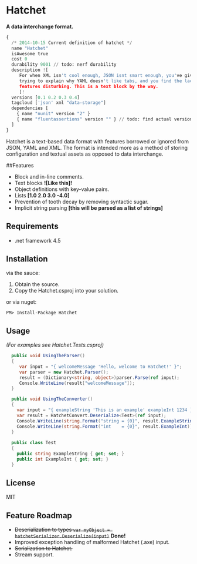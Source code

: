 Hatchet
=======

**A data interchange format.**

```python
{
  /* 2014-10-15 Current definition of hatchet */
  name "Hatchet"
  isAwesome true
  cost 0
  durability 9001 // todo: nerf durability
  description ![
     For when XML isn't cool enough, JSON isnt smart enough, you've given up
     trying to explain why YAML doesn't like tabs, and you find the lack of
     features disturbing. This is a text block by the way.
     ]!
  versions [0.1 0.2 0.3 0.4]
  tagcloud ['json' xml "data-storage"]
  dependencies [
    { name "nunit" version "2" }
    { name "fluentassertions" version "" } // todo: find actual version number
  ]
}

```

Hatchet is a text-based data format with features borrowed or ignored from JSON, YAML and XML. The format is intended more as a method of storing configuration and textual assets as opposed to data interchange.

##Features

  - Block and in-line comments.
  - Text blocks **![Like this]!**
  - Object definitions with key-value pairs.
  - Lists **[1.0 2.0 3.0 -4.0]**
  - Prevention of tooth decay by removing syntactic sugar.
  - Implicit string parsing **[this will be parsed as a list of strings]**

## Requirements

  - .net framework 4.5

## Installation

via the sauce:

  1. Obtain the source.
  2. Copy the Hatchet.csproj into your solution.
  
or via nuget:

```
PM> Install-Package Hatchet
```

## Usage

  *(For examples see Hatchet.Tests.csproj)*
  
```csharp
  public void UsingTheParser()
  {
     var input = "{ welcomeMessage 'Hello, welcome to Hatchet!' }";
     var parser = new Hatchet.Parser();
     result = (Dictionary<string, object>)parser.Parse(ref input);
     Console.WriteLine(result["welcomeMessage"]);
  }
```

```csharp
  public void UsingTheConverter()
  {
    var input = "{ exampleString 'This is an example' exampleInt 1234 }";
    var result = HatchetConvert.Deserialize<Test>(ref input);
    Console.WriteLine(string.Format("string = {0}", result.ExampleString));
    Console.WriteLine(string.Format("int    = {0}", result.ExampleInt));
  }
  
  public class Test
  {
    public string ExampleString { get; set; }
    public int ExampleInt { get; set; }
  }
```

## License

MIT

## Feature Roadmap

  * ~~Deserialization to types ``` var myObject = hatchetSerializer.Deserialize(input) ```~~ **Done!**  
  * Improved exception handling of malformed Hatchet (.axe) input.
  * ~~Serialization to Hatchet.~~
  * Stream support.
